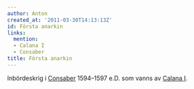 ```yaml
---
author: Anton
created_at: '2011-03-30T14:13:13Z'
id: Första anarkin
links:
  mention:
  - Calana I
  - Consaber
title: Första anarkin
---
```


Inbördeskrig i [Consaber] 1594–1597 e.D. som vanns av [Calana I].

  [Consaber]: Consaber
  [Calana I]: Calana_I
